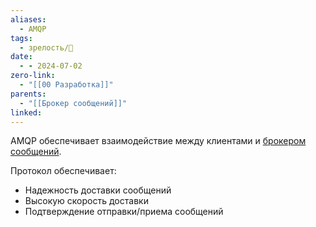 ```yaml
---
aliases:
  - AMQP
tags:
  - зрелость/🌱
date:
  - - 2024-07-02
zero-link:
  - "[[00 Разработка]]"
parents:
  - "[[Брокер сообщений]]"
linked:
---
```

AMQP обеспечивает взаимодействие между клиентами и [брокером сообщений](Брокер%20сообщений.md).

Протокол обеспечивает:
- Надежность доставки сообщений
- Высокую скорость доставки
- Подтверждение отправки/приема сообщений 